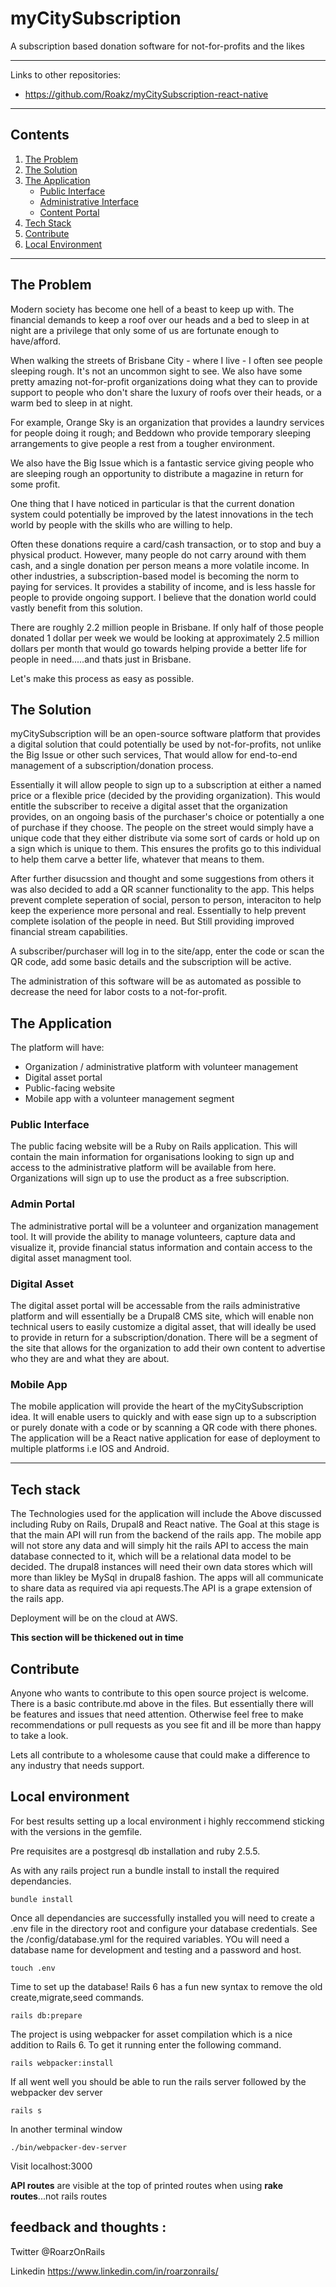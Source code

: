 # myCitySubscription

A subscription based donation software for not-for-profits and the likes

---

Links to other repositories:
- https://github.com/Roakz/myCitySubscription-react-native

---

## Contents
1. [The Problem](#the-Problem)
2. [The Solution](#the-Solution)
3. [The Application](#the-application)
    * [Public Interface](#public-interface)
    * [Administrative Interface](#admin-portal)
    * [Content Portal](#digital-asset)
4. [Tech Stack](#tech-stack)
5. [Contribute](#contribute)
6. [Local Environment](#local-environment)
  
---

## The Problem

Modern society has become one hell of a beast to keep up with. The financial demands to keep a roof over our heads and a bed to sleep in at night are a privilege that only some of us are fortunate enough to have/afford.

When walking the streets of Brisbane City - where I live - I often see people sleeping rough. It's not an uncommon sight to see. We also have some pretty amazing not-for-profit  organizations doing what they can to provide support to people who don't share the luxury of roofs over their heads, or a warm bed to sleep in at night.

For example, Orange Sky is an organization that provides a laundry services for people doing it rough; and Beddown who provide temporary sleeping arrangements to give people a rest from a tougher environment.

We also have the Big Issue which is a fantastic service giving people who are sleeping rough an opportunity to distribute a magazine in return for some profit.

One thing that I have noticed in particular is that the current donation system could potentially be improved by the latest innovations in the tech world by people with the skills who are willing to help.

Often these donations require a card/cash transaction, or to stop and buy a physical product. However, many people do not carry around with them cash, and a single donation per person means a more volatile income. In other industries, a subscription-based model is becoming the norm to paying for services. It provides a stability of income, and is less hassle for people to provide ongoing support. I believe that the donation world could vastly benefit from this solution.

There are roughly 2.2 million people in Brisbane. If only half of those people donated 1 dollar per week we would be looking at approximately 2.5 million dollars per month that would go towards helping provide a better life for people in need.....and thats just in Brisbane.

Let's make this process as easy as possible.

## The Solution

myCitySubscription will be an open-source software platform that provides a digital solution that could potentially be used by not-for-profits, not unlike the Big Issue or other such services, That would allow for end-to-end management of a subscription/donation process.

Essentially it will allow people to sign up to a subscription at either a named price or a flexible price (decided by the providing organization). This would entitle the subscriber to receive a digital asset that the organization provides, on an ongoing basis of the purchaser's choice or potentially a one of purchase if they choose. The people on the street would simply have a unique code that they either distribute via some sort of cards or hold up on a sign which is unique to them. This ensures the profits go to this individual to help them carve a better life, whatever that means to them.

After further disucssion and thought and some suggestions from others it was also decided to add a QR scanner functionality to the app. This helps prevent complete seperation of social, person to person, interaciton to help keep the experience more personal and real. Essentially to help prevent complete isolation of the people in need. But Still providing improved financial stream capabilities.

A subscriber/purchaser will log in to the site/app, enter the code or scan the QR code, add some basic details and the subscription will be active.

The administration of this software will be as automated as possible to decrease the need for labor costs to a not-for-profit.

## The Application

The platform will have:

- Organization / administrative platform with volunteer management
- Digital asset portal
- Public-facing website
- Mobile app with a volunteer management segment


### Public Interface

The public facing website will be a Ruby on Rails application. This will contain the main information for organisations looking to sign up and access to the administrative platform will be available from here. Organizations will sign up to use the product as a free subscription.

### Admin Portal

The administrative portal will be a volunteer and organization management tool. It will provide the ability to manage volunteers, capture data and visualize it, provide financial status information and contain access to the digital asset managment tool. 

### Digital Asset

The digital asset portal will be accessable from the rails administrative platform and will essentially be a Drupal8 CMS site, which will enable non technical users to easily customize a digital asset, that will ideally be used to provide in return for a subscription/donation. There will be a segment of the site that allows for the organization to add their own content to advertise who they are and what they are about.

### Mobile App

The mobile application will provide the heart of the myCitySubscription idea. It will enable users to quickly and with ease sign up to a subscription or purely donate with a code or by scanning a QR code with there phones. The application will be a React native application for ease of deployment to multiple platforms i.e IOS and Android.

---

## Tech stack

The Technologies used for the application will include the Above discussed including Ruby on Rails, Drupal8 and React native. The Goal at this stage is that the main API will run from the backend of the rails app. The mobile app will not store any data and will simply hit the rails API to access the main database connected to it, which will be a relational data model to be decided. The drupal8 instances will need their own data stores which will more than likley be MySql in drupal8 fashion. The apps will all communicate to share data as required via api requests.The API is a grape extension of the rails app. 

Deployment will be on the cloud at AWS.

**This section will be thickened out in time**

## Contribute

Anyone who wants to contribute to this open source project is welcome. There is a basic contribute.md above in the files. But essentially there will be features and issues that need attention. Otherwise feel free to make recommendations or pull requests as you see fit and ill be more than happy to take a look.

Lets all contribute to a wholesome cause that could make a difference to any industry that needs support.

## Local environment

For best results setting up a local environment i highly reccommend sticking with the versions in the gemfile.

Pre requisites are a postgresql db installation and ruby 2.5.5.

As with any rails project run a bundle install to install the required dependancies.

```
bundle install
```
Once all dependancies are successfully installed you will need to create a .env file in the directory root and configure your database credentials. See the /config/database.yml for the required variables. YOu will need a database name for development and testing and a password and host.

```
touch .env
```
Time to set up the database! Rails 6 has a fun new syntax to remove the old create,migrate,seed commands.
```
rails db:prepare
```
The project is using webpacker for asset compilation which is a nice addition to Rails 6. To get it running enter the following command.
```
rails webpacker:install
```
If all went well you should be able to run the rails server followed by the webpacker dev server
```
rails s
```
In another terminal window
```
./bin/webpacker-dev-server
```

Visit localhost:3000

<strong>API routes</strong> are visible at the top of printed routes when using <strong>rake routes</strong>...not rails routes

## feedback and thoughts :

Twitter @RoarzOnRails

Linkedin https://www.linkedin.com/in/roarzonrails/
